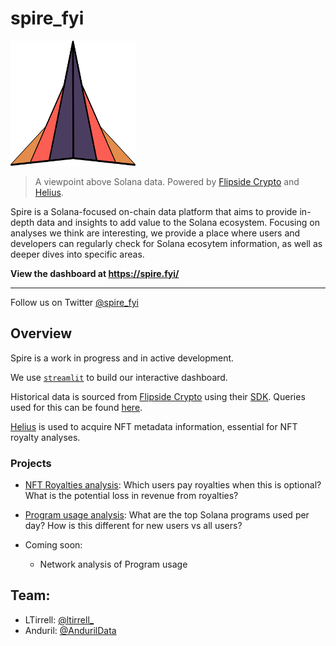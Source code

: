 # spire_fyi

<img alt="Spire" src="assets/images/spire_logo.png" width="200" height="200">

> A viewpoint above Solana data. Powered by [Flipside Crypto](https://flipsidecrypto.xyz/) and [Helius](https://helius.xyz/).

Spire is a Solana-focused on-chain data platform that aims to provide in-depth data and insights to add value to the Solana ecosystem. 
Focusing on analyses we think are interesting, we provide a place where users and developers can regularly check for Solana ecosytem information, as well as deeper dives into specific areas.

**View the dashboard at https://spire.fyi/**

----
Follow us on Twitter [@spire_fyi](https://twitter.com/spire_fyi)

## Overview
Spire is a work in progress and in active development.

We use [`streamlit`](https://streamlit.io/) to build our interactive dashboard.

Historical data is sourced from [Flipside Crypto](https://flipsidecrypto.xyz/) using their [SDK](https://sdk.flipsidecrypto.xyz/shroomdk).
Queries used for this can be found [here](sql).

[Helius](https://helius.xyz/) is used to acquire NFT metadata information, essential for NFT royalty analyses.

### Projects
- [NFT Royalties analysis](https://spire.fyi/NFT_Royalties): Which users pay royalties when this is optional? What is the potential loss in revenue from royalties?
- [Program usage analysis](https://spire.fyi/Program_Usage): What are the top Solana programs used per day? How is this different for new users vs all users?

- Coming soon:
  - Network analysis of Program usage

## Team:
- LTirrell: [@ltirrell_](https://twitter.com/ltirrell_)
- Anduril: [@AndurilData](https://twitter.com/AndurilData)

